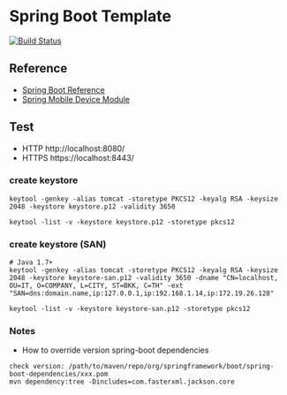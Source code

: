 Spring Boot Template
====================

[![Build Status](https://travis-ci.org/junlapong/spring-boot-template.svg?branch=master)](https://travis-ci.org/junlapong/spring-boot-template)

## Reference
- [Spring Boot Reference](http://docs.spring.io/spring-boot/docs/current/reference/html/)
- [Spring Mobile Device Module](http://docs.spring.io/spring-mobile/docs/current/reference/html/device.html)

## Test
 - HTTP http://localhost:8080/
 - HTTPS https://localhost:8443/

### create keystore
```
keytool -genkey -alias tomcat -storetype PKCS12 -keyalg RSA -keysize 2048 -keystore keystore.p12 -validity 3650

keytool -list -v -keystore keystore.p12 -storetype pkcs12
```

### create keystore (SAN)
```
# Java 1.7+
keytool -genkey -alias tomcat -storetype PKCS12 -keyalg RSA -keysize 2048 -keystore keystore-san.p12 -validity 3650 -dname "CN=localhost, OU=IT, O=COMPANY, L=CITY, ST=BKK, C=TH" -ext "SAN=dns:domain.name,ip:127.0.0.1,ip:192.168.1.14,ip:172.19.26.128"

keytool -list -v -keystore keystore-san.p12 -storetype pkcs12
```
### Notes
 - How to override version spring-boot dependencies
```
check version: /path/to/maven/repo/org/springframework/boot/spring-boot-dependencies/xxx.pom
mvn dependency:tree -Dincludes=com.fasterxml.jackson.core
```
